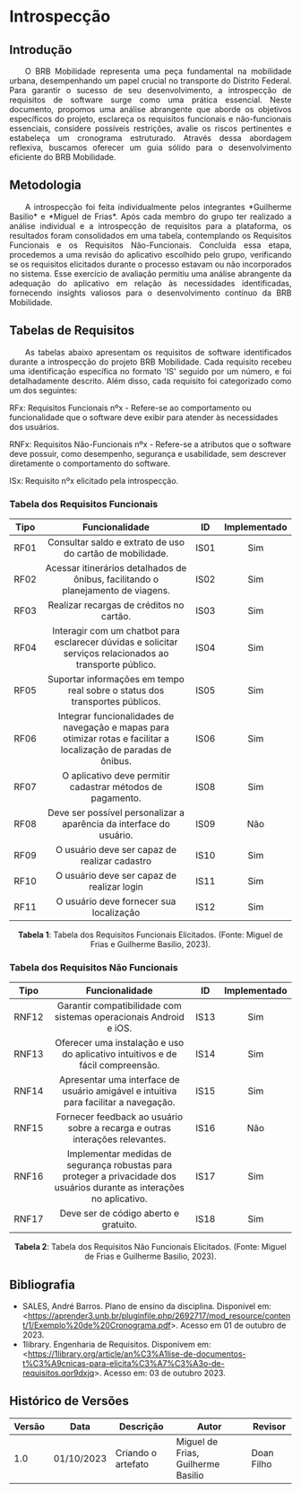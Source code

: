 # **Introspecção**

## **Introdução**

<p style="text-align: justify;">
&emsp;&emsp;O BRB Mobilidade representa uma peça fundamental na mobilidade urbana, desempenhando um papel crucial no transporte do Distrito Federal. Para garantir o sucesso de seu desenvolvimento, a introspecção de requisitos de software surge como uma prática essencial. Neste documento, propomos uma análise abrangente que aborde os objetivos específicos do projeto, esclareça os requisitos funcionais e não-funcionais essenciais, considere possíveis restrições, avalie os riscos pertinentes e estabeleça um cronograma estruturado. Através dessa abordagem reflexiva, buscamos oferecer um guia sólido para o desenvolvimento eficiente do BRB Mobilidade.
</p>

## **Metodologia**

<p style="text-align: justify;">
&emsp;&emsp;A introspecção foi feita individualmente pelos integrantes *Guilherme Basilio* e *Miguel de Frias*. Após cada membro do grupo ter realizado a análise individual e a introspecção de requisitos para a plataforma, os resultados foram consolidados em uma tabela, contemplando os Requisitos Funcionais e os Requisitos Não-Funcionais. Concluída essa etapa, procedemos a uma revisão do aplicativo escolhido pelo grupo, verificando se os requisitos elicitados durante o processo estavam ou não incorporados no sistema. Esse exercício de avaliação permitiu uma análise abrangente da adequação do aplicativo em relação às necessidades identificadas, fornecendo insights valiosos para o desenvolvimento contínuo da BRB Mobilidade.
</p>

## **Tabelas de Requisitos**

<p style="text-align: justify;">
&emsp;&emsp;As tabelas abaixo apresentam os requisitos de software identificados durante a introspecção do projeto BRB Mobilidade. Cada requisito recebeu uma identificação específica no formato 'IS' seguido por um número, e foi detalhadamente descrito. Além disso, cada requisito foi categorizado como um dos seguintes:
</p>


RFx: Requisitos Funcionais nºx - Refere-se ao comportamento ou funcionalidade que o software deve exibir para atender às necessidades dos usuários.

RNFx: Requisitos Não-Funcionais nºx - Refere-se a atributos que o software deve possuir, como desempenho, segurança e usabilidade, sem descrever diretamente o comportamento do software.

ISx: Requisito nºx elicitado pela introspecção.

### **Tabela dos Requisitos Funcionais**

| Tipo   | Funcionalidade                                       | ID   | Implementado |
| :---:  | :--------------------------------------------------: | :---: | :----------: |
| RF01   | Consultar saldo e extrato de uso do cartão de mobilidade. | IS01 | Sim |
| RF02   | Acessar itinerários detalhados de ônibus, facilitando o planejamento de viagens. | IS02 | Sim |
| RF03   | Realizar recargas de créditos no cartão. | IS03 | Sim |
| RF04   | Interagir com um chatbot para esclarecer dúvidas e solicitar serviços relacionados ao transporte público. | IS04 | Sim   |
| RF05   | Suportar informações em tempo real sobre o status dos transportes públicos. | IS05 | Sim     |
| RF06   | Integrar funcionalidades de navegação e mapas para otimizar rotas e facilitar a localização de paradas de ônibus. | IS06 | Sim    |
| RF07   | O aplicativo deve permitir cadastrar métodos de pagamento. | IS08 | Sim     |
| RF08   | Deve ser possível personalizar a aparência da interface do usuário. | IS09 |  Não    |
| RF09   | O usuário deve ser capaz de realizar cadastro | IS10 |    Sim          |
| RF10   | O usuário deve ser capaz de realizar login | IS11 |        Sim      |
| RF11   | O usuário deve fornecer sua localização | IS12 |      Sim        |

<div style="text-align: center">
    <p> <b>Tabela 1</b>: Tabela dos Requisitos Funcionais Elicitados. (Fonte: Miguel de Frias e Guilherme Basilio, 2023).</p>
</div>

### **Tabela dos Requisitos Não Funcionais**
| Tipo   | Funcionalidade                                       | ID   | Implementado |
| :---:  | :-------------------------------------------------: | :---: | :----------: |
| RNF12  | Garantir compatibilidade com sistemas operacionais Android e iOS.                                       | IS13 |       Sim       |
| RNF13  | Oferecer uma instalação e uso do aplicativo intuitivos e de fácil compreensão.                            | IS14 |     Sim         |
| RNF14  | Apresentar uma interface de usuário amigável e intuitiva para facilitar a navegação.                    | IS15 |    Sim          |
| RNF15  | Fornecer feedback ao usuário sobre a recarga e outras interações relevantes.        | IS16 |      Não        |
| RNF16  | Implementar medidas de segurança robustas para proteger a privacidade dos usuários durante as interações no aplicativo. | IS17 |      Sim        |
| RNF17  | Deve ser de código aberto e gratuito.                                                                  | IS18 |      Sim        |

<div style="text-align: center">
    <p> <b>Tabela 2</b>: Tabela dos Requisitos Não Funcionais Elicitados. (Fonte: Miguel de Frias e Guilherme Basilio, 2023).</p>
</div>

## **Bibliografia**

- SALES, André Barros. Plano de ensino da disciplina. Disponível em: <<https://aprender3.unb.br/pluginfile.php/2692717/mod_resource/content/1/Exemplo%20de%20Cronograma.pdf>>. Acesso em 01 de outubro de 2023.
- 1library. Engenharia de Requisitos. Disponívem em: <<https://1library.org/article/an%C3%A1lise-de-documentos-t%C3%A9cnicas-para-elicita%C3%A7%C3%A3o-de-requisitos.qor9dxjq>>. Acesso em: 03 de outubro 2023.


## **Histórico de Versões**

| Versão | Data       | Descrição            | Autor          | Revisor        |
|--------|:----------:|----------------------|----------------|--------------- |
| 1.0  | 01/10/2023 | Criando o artefato | Miguel de Frias, Guilherme Basilio | Doan Filho |


